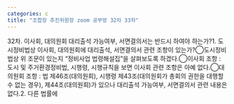 ```yaml
---
categories: c
title: "조합장 추진위원장 zoom 공부방 32차 33차"
---
```

32차. 이사회, 대의원회 대리출석 가능여부, 서면결의서는 반드시 하여야 하는가?1. 도시정비법상 이사회, 대의원회에 대리출석, 서면결의서 관련 조항이 있는가?◯도시정비법상 위 조문이 있는지 “정비사업 법령해설집”을 살펴보도록 하겠다.◯이사회 조항 : 도시 및 주거환경정비법, 시행령, 시행규칙을 보면 이사회 관련 조항은 아예 없다.◯대의원회 조항 : 법 제46조(대의원회), 시행령 제43조(대의원회가 총회의 권한을 대행할 수 없는 경우), 제44조(대의원회)가 있으나 대리출석 가능여부, 서면결의서 관련 내용은 없다.2. 다른 법률에